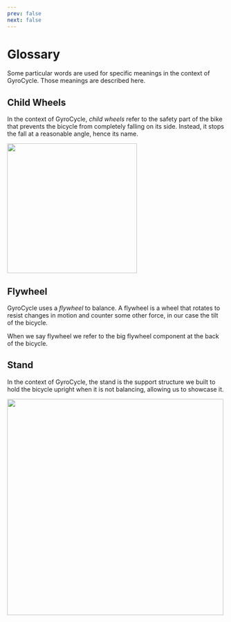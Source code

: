 ```yaml
---
prev: false
next: false
---
```


<script setup>
    import StlViewer from "./.vitepress/theme/components/StlViewer.vue";
</script>

# Glossary

Some particular words are used for specific meanings in the context of GyroCycle. Those meanings are described here.

## Child Wheels

In the context of GyroCycle, *child wheels* refer to the safety part of the bike that prevents the bicycle from completely falling on its side. Instead, it stops the fall at a reasonable angle, hence its name.

<img src="/images/child-wheels.jpg" width="300" />

## Flywheel

GyroCycle uses a *flywheel* to balance. A flywheel is a wheel that rotates to resist changes in motion and counter some other force, in our case the tilt of the bicycle.

When we say flywheel we refer to the big flywheel component at the back of the bicycle.

<StlViewer stlUrl="/stl/to-be-printed/flywheel.stl" />

## Stand

In the context of GyroCycle, the stand is the support structure we built to hold the bicycle upright when it is not balancing, allowing us to showcase it.

<img src="/images/stand.jpg" width="500" />